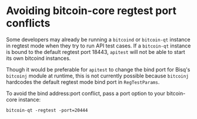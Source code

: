 # Avoiding bitcoin-core regtest port conflicts

Some developers may already be running a `bitcoind` or `bitcoin-qt` instance in regtest mode when they try to run API
test cases.  If a `bitcoin-qt` instance is bound to the default regtest port 18443, `apitest` will not be able to start
its own bitcoind instances.

Though it would be preferable for `apitest` to change the bind port for Bisq's `bitcoinj` module at runtime, this is
not currently possible because `bitcoinj` hardcodes the default regtest mode bind port in `RegTestParams`.

To avoid the bind address:port conflict, pass a port option to your bitcoin-core instance:

    bitcoin-qt -regtest -port=20444
